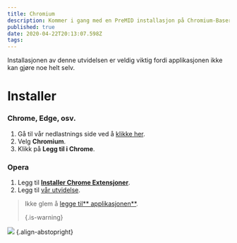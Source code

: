```yaml
---
title: Chromium
description: Kommer i gang med en PreMID installasjon på Chromium-Baserete nettlesere
published: true
date: 2020-04-22T20:13:07.598Z
tags:
---
```


Installasjonen av denne utvidelsen er veldig viktig fordi applikasjonen ikke kan gjøre noe helt selv.

# Installer
### Chrome, Edge, osv.
1. Gå til vår nedlastnings side ved å [klikke her](https://premid.app/downloads).
2. Velg **Chromium**.
3. Klikk på **Legg til i Chrome**.

### Opera
1. Legg til **[Installer Chrome Extensjoner](https://addons.opera.com/en/extensions/details/install-chrome-extensions/)**.
2. Legg til [vår utvidelse](https://premid.app/downloads).

> Ikke glem å [legge til** applikasjonen**](/install). 
> 
> {.is-warning}

![](https://img.icons8.com/color/2x/chrome.png) {.align-abstopright}